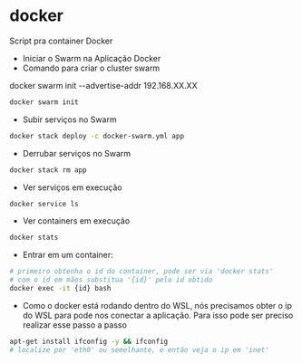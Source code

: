 # docker
Script pra container Docker
- Iniciar o Swarm na Aplicação Docker
- Comando para criar o cluster swarm
  
docker swarm init --advertise-addr 192.168.XX.XX

```sh
docker swarm init
```

- Subir serviços no Swarm

```sh
docker stack deploy -c docker-swarm.yml app
```

- Derrubar serviços no Swarm

```sh
docker stack rm app
```

- Ver serviços em execução

```sh
docker service ls
```

- Ver containers em execução

```sh
docker stats
```

- Entrar em um container:

```sh
# primeiro obtenha o id do container, pode ser via 'docker stats'
# com o id em mãos substitua '{id}' pelo id obtido
docker exec -it {id} bash
```

- Como o docker está rodando dentro do WSL, nós precisamos obter o ip do WSL para pode nos conectar a aplicação. Para isso pode ser preciso realizar esse passo a passo

```sh
apt-get install ifconfig -y && ifconfig
# localize por 'eth0' ou semelhante, e então veja o ip em 'inet'
```
